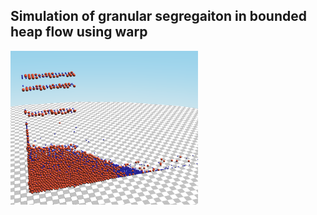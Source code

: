 ## Simulation of granular segregaiton in bounded heap flow using warp


<img src="screenshot.png" alt="Simulation Screenshot" width="300"/>
